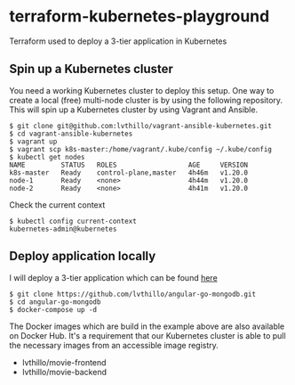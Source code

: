 # terraform-kubernetes-playground
Terraform used to deploy a 3-tier application in Kubernetes


## Spin up a Kubernetes cluster
You need a working Kubernetes cluster to deploy this setup.
One way to create a local (free) multi-node cluster is by using the following repository.
This will spin up a Kubernetes cluster by using Vagrant and Ansible.

```
$ git clone git@github.com:lvthillo/vagrant-ansible-kubernetes.git
$ cd vagrant-ansible-kubernetes
$ vagrant up
$ vagrant scp k8s-master:/home/vagrant/.kube/config ~/.kube/config
$ kubectl get nodes
NAME         STATUS   ROLES                  AGE     VERSION
k8s-master   Ready    control-plane,master   4h46m   v1.20.0
node-1       Ready    <none>                 4h44m   v1.20.0
node-2       Ready    <none>                 4h41m   v1.20.0
```

Check the current context
```
$ kubectl config current-context
kubernetes-admin@kubernetes
```

## Deploy application locally
I will deploy a 3-tier application which can be found [here](https://github.com/lvthillo/angular-go-mongodb)
```
$ git clone https://github.com/lvthillo/angular-go-mongodb.git
$ cd angular-go-mongodb
$ docker-compose up -d
```

The Docker images which are build in the example above are also available on Docker Hub.
It's a requirement that our Kubernetes cluster is able to pull the necessary images from an accessible image registry.

* lvthillo/movie-frontend
* lvthillo/movie-backend



